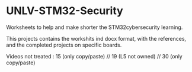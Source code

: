 # UNLV-STM32-Security
Worksheets to help and make shorter the STM32cybersecurity learning.

This projects contains the workshits ind docx format, with the references, and the completed projects on specific boards.

Videos not treated :  15 (only copy/paste) // 19 (L5 not owned) // 30 (only copy/paste)

